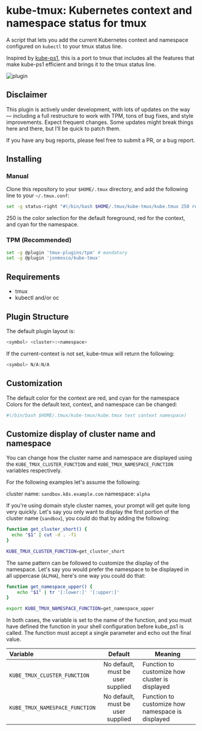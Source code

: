 # kube-tmux: Kubernetes context and namespace status for tmux

A script that lets you add the current Kubernetes context and namespace configured
on `kubectl` to your tmux status line.

Inspired by [kube-ps1](https://github.com/jonmosco/kube-ps1), this is a port
to tmux that includes all the features that make kube-ps1 efficient and brings
it to the tmux status line.

![plugin](img/screenshot4.png)

## Disclaimer

This plugin is actively under development, with lots of updates on the way — including a full restructure to work with TPM, tons of bug fixes, and style improvements. Expect frequent changes. Some updates might break things here and there, but I’ll be quick to patch them.

If you have any bug reports, please feel free to submit a PR, or a bug report.

## Installing

### Manual

Clone this repository to your `$HOME/.tmux` directory, and add the following line to your `~/.tmux.conf`:

```sh
set -g status-right "#(/bin/bash $HOME/.tmux/kube-tmux/kube.tmux 250 red cyan)"
```

250 is the color selection for the default foreground, red for the context,
and cyan for the namespace.

### TPM (Recommended)

```sh
set -g @plugin 'tmux-plugins/tpm' # mandatory
set -g @plugin 'jonmosco/kube-tmux'
```

## Requirements

* tmux
* kubectl and/or oc

## Plugin Structure

The default plugin layout is:

```sh
<symbol> <cluster>:<namespace>
```

If the current-context is not set, kube-tmux will return the following:

```sh
<symbol> N/A:N/A
```

## Customization

The default color for the context are red, and cyan for the namespace
Colors for the default text, context, and namespace can be changed:

```sh
#(/bin/bash $HOME/.tmux/kube-tmux/kube.tmux text context namespace)
```

## Customize display of cluster name and namespace

You can change how the cluster name and namespace are displayed using the
`KUBE_TMUX_CLUSTER_FUNCTION` and `KUBE_TMUX_NAMESPACE_FUNCTION` variables
respectively.

For the following examples let's assume the following:

cluster name: `sandbox.k8s.example.com`
namespace: `alpha`

If you're using domain style cluster names, your prompt will get quite long
very quickly. Let's say you only want to display the first portion of the
cluster name (`sandbox`), you could do that by adding the following:

```sh
function get_cluster_short() {
  echo "$1" | cut -d . -f1
}

KUBE_TMUX_CLUSTER_FUNCTION=get_cluster_short
```

The same pattern can be followed to customize the display of the namespace.
Let's say you would prefer the namespace to be displayed in all uppercase
(`ALPHA`), here's one way you could do that:

```sh
function get_namespace_upper() {
    echo "$1" | tr '[:lower:]' '[:upper:]'
}

export KUBE_TMUX_NAMESPACE_FUNCTION=get_namespace_upper
```

In both cases, the variable is set to the name of the function, and you must have defined the function in your shell configuration before kube_ps1 is called. The function must accept a single parameter and echo out the final value.

| Variable | Default | Meaning |
| :------- | :-----: | ------- |
| `KUBE_TMUX_CLUSTER_FUNCTION` | No default, must be user supplied | Function to customize how cluster is displayed |
| `KUBE_TMUX_NAMESPACE_FUNCTION` | No default, must be user supplied | Function to customize how namespace is displayed |
